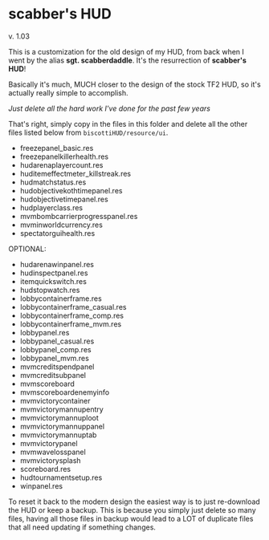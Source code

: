 # scabber's HUD
v. 1.03

This is a customization for the old design of my HUD, from back when I went by the alias **sgt. scabberdaddle**. It's the resurrection of **scabber's HUD**!

Basically it's much, MUCH closer to the design of the stock TF2 HUD, so it's actually really simple to accomplish.

*Just delete all the hard work I've done for the past few years*

That's right, simply copy in the files in this folder and delete all the other files listed below from `biscottiHUD/resource/ui`.

* freezepanel_basic.res
* freezepanelkillerhealth.res
* hudarenaplayercount.res
* huditemeffectmeter_killstreak.res
* hudmatchstatus.res
* hudobjectivekothtimepanel.res
* hudobjectivetimepanel.res
* hudplayerclass.res
* mvmbombcarrierprogresspanel.res
* mvminworldcurrency.res
* spectatorguihealth.res

OPTIONAL:

* hudarenawinpanel.res
* hudinspectpanel.res
* itemquickswitch.res
* hudstopwatch.res
* lobbycontainerframe.res
* lobbycontainerframe_casual.res
* lobbycontainerframe_comp.res
* lobbycontainerframe_mvm.res
* lobbypanel.res
* lobbypanel_casual.res
* lobbypanel_comp.res
* lobbypanel_mvm.res
* mvmcreditspendpanel
* mvmcreditsubpanel
* mvmscoreboard
* mvmscoreboardenemyinfo
* mvmvictorycontainer
* mvmvictorymannupentry
* mvmvictorymannuploot
* mvmvictorymannuppanel
* mvmvictorymannuptab
* mvmvictorypanel
* mvmwavelosspanel
* mvmvictorysplash
* scoreboard.res
* hudtournamentsetup.res
* winpanel.res

To reset it back to the modern design the easiest way is to just re-download the HUD or keep a backup. This is because you simply just delete so many files, having all those files in backup would lead to a LOT of duplicate files that all need updating if something changes.